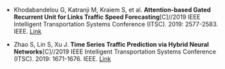 * Khodabandelou G, Katranji M, Kraiem S, et al. <b>Attention-based Gated Recurrent Unit for Links Traffic Speed Forecasting</b>[C]//2019 IEEE Intelligent Transportation Systems Conference (ITSC). 2019: 2577-2583. IEEE. [Link](https://ieeexplore.ieee.org/abstract/document/8917027)

* Zhao S, Lin S, Xu J. <b>Time Series Traffic Prediction via Hybrid Neural Networks</b>[C]//2019 IEEE Intelligent Transportation Systems Conference (ITSC). 2019: 1671-1676. IEEE. [Link](https://ieeexplore.ieee.org/abstract/document/8917383)
